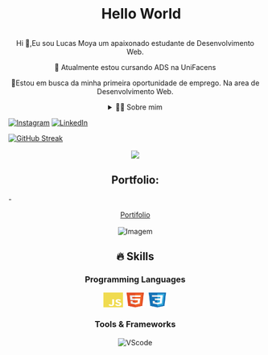 <!-- TiTulo-->
<div id="user-content-toc">
  <ul align="center">
    <summary><h1 style="display: inline-block">Hello World</h1></summary>
</div>


<!-- Presentation -->
<div align="center">
<p>
  Hi 👋,Eu sou Lucas Moya um apaixonado estudante de Desenvolvimento Web.

🌱 Atualmente estou cursando ADS na UniFacens 

   🔭Estou em busca da minha primeira oportunidade de emprego. Na area de Desenvolvimento Web.
</p>

<!-- Dropdown -->
<details>
  <summary>👨‍💻 Sobre mim</summary>

-💬 Tenho 20 anos e atualmente moro em Sorocaba-SP. Tenho um pouco de experiência com HTML, CSS e JavaScript.  Recentemente, participei de um projeto "Portas Abertas" na faculdade, o que me ajudou a desenvolver habilidades importantes como gestão de comunidades, lógica e comunicação.

-⚡ Gosto muito de jogar jogos no computador e também tenho um grande interesse por culinária. Sempre procuro visualizar projetos de outras pessoas para adquirir conhecimento e aprimorar minhas habilidades. Acredito que nossos interesses pessoais contribuem para uma percepção mais refinada das coisas e resolução de problemas.
</details>
  </div>

<!-- Links -->

[![Instagram](https://img.shields.io/badge/Instagram-E4405F?style=for-the-badge&logo=instagram&logoColor=white)](https://www.instagram.com/Lucas__moyaa/)
[![LinkedIn](https://img.shields.io/badge/LinkedIn-0077B5?style=for-the-badge&logo=linkedin&logoColor=white)](https://www.linkedin.com/in/lucas-moyaa/)



<!--  GitHub Streak -->
[![GitHub Streak](https://streak-stats.demolab.com?user=LucasMoyaa&theme=black-ice&card_width=900)](https://git.io/streak-stats)

<!-- Visit-counter -->
<p align="center"><img align="center" src="https://visit-counter.vercel.app/counter.png?page=https%3A%2F%2Fgithub.com%2FLucasMoyaa&s=50&c=db006a&bg=00000000&no=7&ff=digi&tb=Visits%3A++&ta=" /></p> 


<!-- Portifolio -->
##  <div align="center"> Portfolio:
-<div align="center"> [Portifolio](https://portifoliolm.netlify.app/)
  </div>


<!-- GIF -->
<p align="center">
  <img align="center" src="https://github.com/VariableBee/VariableBee/assets/77739311/4e9f41af-6b57-49a7-b15a-74322e96b4d7" alt="Imagem">
</p>


##  <div align="center" >🔥 Skills  </div>
<!-- Skills: Programming Languages -->
  <div style="flex-basis: 48%;" align="center">
    <h3>Programming Languages</h3>
    <img align="center" alt="Js" height="30" width="40" src="https://raw.githubusercontent.com/devicons/devicon/master/icons/javascript/javascript-plain.svg">
    <img align="center" alt="HTML" height="30" width="40" src="https://raw.githubusercontent.com/devicons/devicon/master/icons/html5/html5-original.svg">
    <img align="center" alt="CSS" height="30" width="40" src="https://raw.githubusercontent.com/devicons/devicon/master/icons/css3/css3-original.svg">
 
  </div>
  
  <!-- Skills: Tools & Frameworks -->
  <div style="flex-basis: 48%;" align="center">
    <h3>Tools & Frameworks</h3>
    <img align="center" alt="VScode" height="30" width="40" src="https://cdn.jsdelivr.net/gh/devicons/devicon/icons/vscode/vscode-original.svg">
   
  </div>



